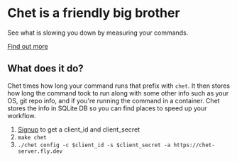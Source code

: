 # Chet is a friendly big brother

See what is slowing you down by measuring your commands.

[Find out more](https://chet-server.fly.dev)

## What does it do?

Chet times how long your command runs that prefix with `chet`. It then stores how long the command took to run along with some other info such as your OS, git repo info, and if you're running the command in a container. Chet stores the info in SQLite DB so you can find places to speed up your workflow.

1. [Signup](https://chet-server.fly.dev) to get a client_id and client_secret
2. `make chet`
3. `./chet config -c $client_id -s $client_secret -a https://chet-server.fly.dev`
